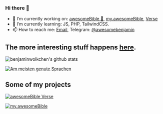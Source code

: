 ### Hi there 👋

- 🔭 I’m currently working on: [awesomeBible :blue_book:](https://awesomebible.de), [my.awesomeBible](https://github.com/awesomebible/my), [Verse](https://github.com/awesomebible/verse)
- 🌱 I’m currently learning: JS, PHP, TailwindCSS.
- 📫 How to reach me: [Email](mailto:benjamin@awesomebible.de), Telegram: [@awesomebenjamin](t.me/awesomebenjamin)

## The more interesting stuff happens [here](https://github.com/awesomebible/).

![benjaminwolkchen's github stats](https://github-readme-stats.vercel.app/api?username=benjaminwolkchen&hide=["issues"]&show_icons=true&theme=radical)

[![Am meisten genute Sprachen](https://github-readme-stats.vercel.app/api/top-langs/?username=benjaminwolkchen&theme=radical)](https://github.com/anuraghazra/github-readme-stats)

## Some of my projects

[![awesomeBible Verse](https://github-readme-stats.vercel.app/api/pin/?username=awesomebible&repo=verse&theme=radical)](https://github.com/awesomebible/verse)

[![my.awesomeBible](https://github-readme-stats.vercel.app/api/pin/?username=awesomebible&repo=my-united&theme=radical)](https://github.com/awesomebible/my-united)

